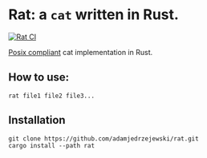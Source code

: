 # Rat: a `cat` written in Rust.
[![Rat CI](https://github.com/adamjedrzejewski/rat/actions/workflows/build.yml/badge.svg)](https://github.com/adamjedrzejewski/rat/actions/workflows/build.yml)

[Posix compliant](https://pubs.opengroup.org/onlinepubs/9699919799/utilities/cat.html) cat implementation in Rust.

## How to use:
```
rat file1 file2 file3...
```

## Installation
```
git clone https://github.com/adamjedrzejewski/rat.git
cargo install --path rat
```

